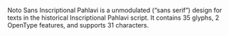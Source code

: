 Noto Sans Inscriptional Pahlavi is a unmodulated (“sans serif”) design for texts in the historical Inscriptional Pahlavi script. It contains 35 glyphs, 2 OpenType features, and supports 31 characters.